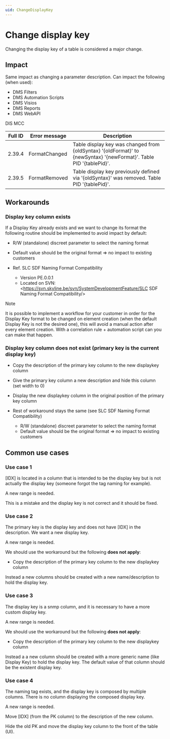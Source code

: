 ```yaml
---
uid: ChangeDisplayKey
---
```


# Change display key

Changing the display key of a table is considered a major change.

## Impact

Same impact as changing a parameter description. Can impact the following (when used):

- DMS Filters
- DMS Automation Scripts
- DMS Visios
- DMS Reports
- DMS WebAPI

DIS MCC

| Full ID | Error message | Description |
|---------|---------------|-------------|
| 2.39.4  | FormatChanged | Table display key was changed from {oldSyntax} '{oldFormat}' to {newSyntax} '{newFormat}'. Table PID '{tablePid}'. |
| 2.39.5  | FormatRemoved | Table display key previously defined via '{oldSyntax}' was removed. Table PID '{tablePid}'. |

## Workarounds

### Display key column exists

If a Display Key already exists and we want to change its format the following routine should be implemented to avoid impact by default:

- R/W (standalone) discreet parameter to select the naming format
- Default value should be the original format => no impact to existing customers
- Ref. SLC SDF Naming Format Compatibility

  - Version PE.0.0.1
  - Located on SVN: <https://svn.skyline.be/svn/SystemDevelopmentFeature/SLC SDF Naming Format Compatibility/>

> [!NOTE]
> It is possible to implement a workflow for your customer in order for the Display Key format to be changed on element creation (when the default Display Key is not the desired one), this will avoid a manual action after every element creation.
> With a correlation rule + automation script can you can make that happen.

### Display key column does not exist (primary key is the current display key)

- Copy the description of the primary key column to the new displaykey column
- Give the primary key column a new description and hide this column (set width to 0)
- Display the new displaykey column in the original position of the primary key column
- Rest of workaround stays the same (see SLC SDF Naming Format Compatibility)

  - R/W (standalone) discreet parameter to select the naming format
  - Default value should be the original format => no impact to existing customers

## Common use cases

### Use case 1

[IDX] is located in a column that is intended to be the display key but is not actually the display key (someone forgot the tag naming for example).

A new range is needed.

This is a mistake and the display key is not correct and it should be fixed.

### Use case 2

The primary key is the display key and does not have [IDX] in the description. We want a new display key.

A new range is needed.

We should use the workaround but the following **does not apply**:

- Copy the description of the primary key column to the new displaykey column

Instead a new columns should be created with a new name/description to hold the display key.

### Use case 3

The display key is a snmp column, and it is necessary to have a more custom display key.

A new range is needed.

We should use the workaround but the following **does not apply**:

- Copy the description of the primary key column to the new displaykey column

Instead a a new column should be created with a more generic name (like Display Key) to hold the display key. The default value of that column should be the existent display key.

### Use case 4

The naming tag exists, and the display key is composed by multiple columns. There is no column displaying the composed display key.

A new range is needed.

Move [IDX] (from the PK column) to the description of the new column.

Hide the old PK and move the display key column to the front of the table (UI).

